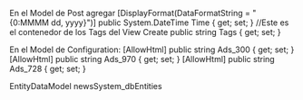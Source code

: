 ﻿En el Model de Post agregar
	[DisplayFormat(DataFormatString = "{0:MMMM dd, yyyy}")]
    public System.DateTime Time { get; set; }
	//Este es el contenedor de los Tags del View Create
	public string Tags { get; set; }

En el Model de Configuration:
	[AllowHtml]
    public string Ads_300 { get; set; }
    [AllowHtml]
    public string Ads_970 { get; set; }
    [AllowHtml]
    public string Ads_728 { get; set; }


EntityDataModel
newsSystem_dbEntities